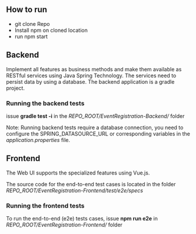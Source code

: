 ## How to run
- git clone Repo
- Install npm on cloned location
- run npm start

## Backend 
Implement all features as business methods and make them available as RESTful services using Java Spring Technology. 
The services need to persist data by using a database. The backend application is a gradle project.

### Running the backend tests
issue **gradle test -i** in the *REPO_ROOT/EventRegistration-Backend/* folder

Note: Running backend tests require a database connection, you need to configure the SPRING_DATASOURCE_URL or corresponding variables in the *application.properties* file.

## Frontend
The Web UI supports the specialized features using Vue.js.

The source code for the end-to-end test cases is located in the folder *REPO_ROOT/EventRegistration-Frontend/test/e2e/specs*

### Running the frontend tests
To run the end-to-end (e2e) tests cases, issue **npm run e2e** in *REPO_ROOT/EventRegistration-Frontend/* folder
